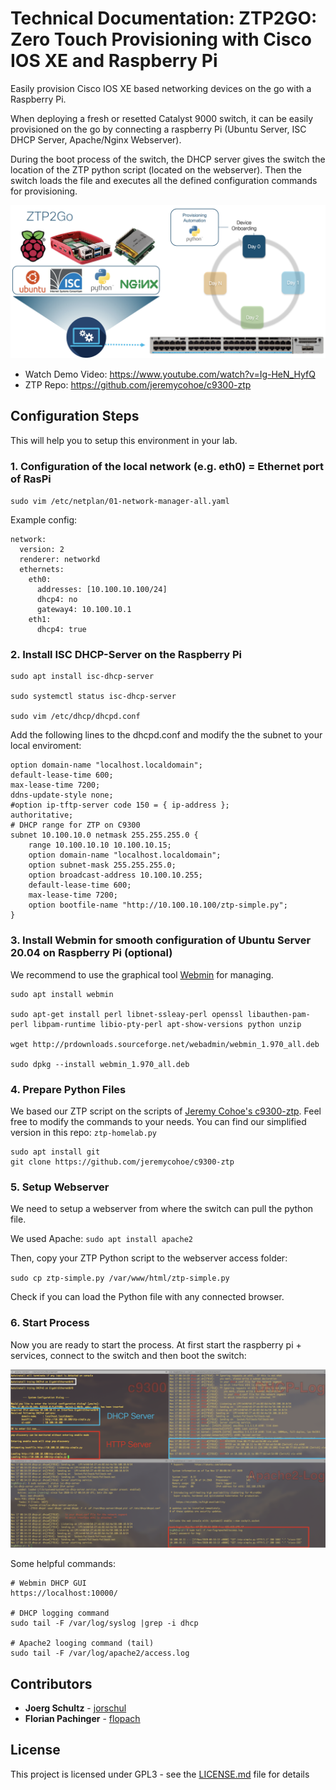 # Technical Documentation: ZTP2GO: Zero Touch Provisioning with Cisco IOS XE and Raspberry Pi

Easily provision Cisco IOS XE based networking devices on the go with a Raspberry Pi.

When deploying a fresh or resetted Catalyst 9000 switch, it can be easily provisioned on the go by connecting a raspberry Pi (Ubuntu Server, ISC DHCP Server, Apache/Nginx Webserver).

During the boot process of the switch, the DHCP server gives the switch the location of the ZTP python script (located on the webserver). Then the switch loads the file and executes all the defined configuration commands for provisioning.

![](ztp2go.png)

* Watch Demo Video: https://www.youtube.com/watch?v=Ig-HeN_HyfQ
* ZTP Repo: https://github.com/jeremycohoe/c9300-ztp

## Configuration Steps

This will help you to setup this environment in your lab.

### 1. Configuration of the local network (e.g. eth0) = Ethernet port of RasPi

`sudo vim /etc/netplan/01-network-manager-all.yaml`

Example config:

```
network:
  version: 2
  renderer: networkd
  ethernets:
    eth0:
      addresses: [10.100.10.100/24]
      dhcp4: no
      gateway4: 10.100.10.1
    eth1:
      dhcp4: true
```

### 2. Install ISC DHCP-Server on the Raspberry Pi

```
sudo apt install isc-dhcp-server

sudo systemctl status isc-dhcp-server

sudo vim /etc/dhcp/dhcpd.conf
```

Add the following lines to the dhcpd.conf and modify the the subnet to your local enviroment:

```
option domain-name "localhost.localdomain";
default-lease-time 600;
max-lease-time 7200;
ddns-update-style none;
#option ip-tftp-server code 150 = { ip-address };
authoritative;
# DHCP range for ZTP on C9300
subnet 10.100.10.0 netmask 255.255.255.0 {
	range 10.100.10.10 10.100.10.15;
	option domain-name "localhost.localdomain";
	option subnet-mask 255.255.255.0;
	option broadcast-address 10.100.10.255;
	default-lease-time 600;
	max-lease-time 7200;
	option bootfile-name "http://10.100.10.100/ztp-simple.py";
}
```
### 3. Install Webmin for smooth configuration of Ubuntu Server 20.04 on Raspberry Pi (optional)

We recommend to use the graphical tool [Webmin](https://www.webmin.com/) for managing.

```
sudo apt install webmin

sudo apt-get install perl libnet-ssleay-perl openssl libauthen-pam-perl libpam-runtime libio-pty-perl apt-show-versions python unzip

wget http://prdownloads.sourceforge.net/webadmin/webmin_1.970_all.deb

sudo dpkg --install webmin_1.970_all.deb
```

### 4. Prepare Python Files

We based our ZTP script on the scripts of [Jeremy Cohoe's c9300-ztp](https://github.com/jeremycohoe/c9300-ztp). Feel free to modify the commands to your needs. You can find our simplified version in this repo: `ztp-homelab.py`

```
sudo apt install git
git clone https://github.com/jeremycohoe/c9300-ztp
```

### 5. Setup Webserver

We need to setup a webserver from where the switch can pull the python file.

We used Apache: `sudo apt install apache2`

Then, copy your ZTP Python script to the webserver access folder:

`sudo cp ztp-simple.py /var/www/html/ztp-simple.py`

Check if you can load the Python file with any connected browser.

### 6. Start Process

Now you are ready to start the process. At first start the raspberry pi + services, connect to the switch and then boot the switch:

![](ztp2go-4screens.png)

Some helpful commands:

```
# Webmin DHCP GUI
https://localhost:10000/

# DHCP logging command
sudo tail -F /var/log/syslog |grep -i dhcp

# Apache2 looging command (tail)
sudo tail -F /var/log/apache2/access.log
```

## Contributors

* **Joerg Schultz** - [jorschul](https://github.com/jorschul)
* **Florian Pachinger** - [flopach](https://github.com/flopach)

## License

This project is licensed under GPL3 - see the [LICENSE.md](LICENSE.md) file for details
